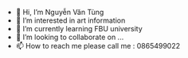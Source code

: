 - 👋 Hi, I’m Nguyễn Văn Tùng
- 👀 I’m interested in art information
- 🌱 I’m currently learning FBU university
- 💞️ I’m looking to collaborate on ...
- 📫 How to reach me please call me : 0865499022

<!---
NGTung2000/NGTung2000 is a ✨ special ✨ repository because its `README.md` (this file) appears on your GitHub profile.
You can click the Preview link to take a look at your changes.
--->
